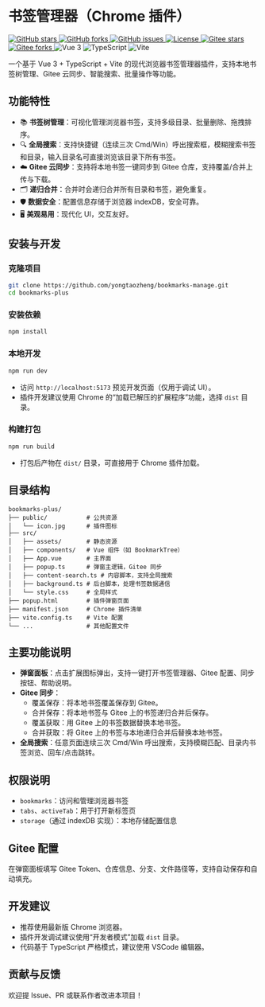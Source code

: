 # 书签管理器（Chrome 插件）

<p align="left">
  <a href="https://github.com/yongtaozheng/bookmarks-manage/stargazers" target="_blank">
    <img src="https://img.shields.io/github/stars/yongtaozheng/bookmarks-manage?style=social" alt="GitHub stars" />
  </a>
  <a href="https://github.com/yongtaozheng/bookmarks-manage/fork" target="_blank">
    <img src="https://img.shields.io/github/forks/yongtaozheng/bookmarks-manage?style=social" alt="GitHub forks" />
  </a>
  <a href="https://github.com/yongtaozheng/bookmarks-manage/issues" target="_blank">
    <img src="https://img.shields.io/github/issues/yongtaozheng/bookmarks-manage" alt="GitHub issues" />
  </a>
  <a href="https://github.com/yongtaozheng/bookmarks-manage/blob/main/LICENSE" target="_blank">
    <img src="https://img.shields.io/github/license/yongtaozheng/bookmarks-manage" alt="License" />
  </a>
  <a href="https://gitee.com/zheng_yongtao/bookmarks-manage/stargazers" target="_blank">
    <img src="https://gitee.com/zheng_yongtao/bookmarks-manage/badge/star.svg?theme=gvp" alt="Gitee stars" />
  </a>
  <a href="https://gitee.com/zheng_yongtao/bookmarks-manage/members" target="_blank">
    <img src="https://gitee.com/zheng_yongtao/bookmarks-manage/badge/fork.svg?theme=gvp" alt="Gitee forks" />
  </a>
  <img src="https://img.shields.io/badge/Vue-3.x-brightgreen" alt="Vue 3" />
  <img src="https://img.shields.io/badge/TypeScript-4.x-blue" alt="TypeScript" />
  <img src="https://img.shields.io/badge/Vite-4.x-ff69b4" alt="Vite" />
</p>

一个基于 Vue 3 + TypeScript + Vite 的现代浏览器书签管理器插件，支持本地书签树管理、Gitee 云同步、智能搜索、批量操作等功能。

## 功能特性

- 📚 **书签树管理**：可视化管理浏览器书签，支持多级目录、批量删除、拖拽排序。
- 🔍 **全局搜索**：支持快捷键（连续三次 Cmd/Win）呼出搜索框，模糊搜索书签和目录，输入目录名可直接浏览该目录下所有书签。
- ☁️ **Gitee 云同步**：支持将本地书签一键同步到 Gitee 仓库，支持覆盖/合并上传与下载。
- 🗂️ **递归合并**：合并时会递归合并所有目录和书签，避免重复。
- 🛡️ **数据安全**：配置信息存储于浏览器 indexDB，安全可靠。
- 🖥️ **美观易用**：现代化 UI，交互友好。

## 安装与开发

### 克隆项目

```bash
git clone https://github.com/yongtaozheng/bookmarks-manage.git
cd bookmarks-plus
```

### 安装依赖

```bash
npm install
```

### 本地开发

```bash
npm run dev
```

- 访问 `http://localhost:5173` 预览开发页面（仅用于调试 UI）。
- 插件开发建议使用 Chrome 的“加载已解压的扩展程序”功能，选择 `dist` 目录。

### 构建打包

```bash
npm run build
```

- 打包后产物在 `dist/` 目录，可直接用于 Chrome 插件加载。

## 目录结构

```
bookmarks-plus/
├── public/           # 公共资源
│   └── icon.jpg      # 插件图标
├── src/
│   ├── assets/       # 静态资源
│   ├── components/   # Vue 组件（如 BookmarkTree）
│   ├── App.vue       # 主界面
│   ├── popup.ts      # 弹窗主逻辑，Gitee 同步
│   ├── content-search.ts # 内容脚本，支持全局搜索
│   ├── background.ts # 后台脚本，处理书签数据通信
│   └── style.css     # 全局样式
├── popup.html        # 插件弹窗页面
├── manifest.json     # Chrome 插件清单
├── vite.config.ts    # Vite 配置
└── ...               # 其他配置文件
```

## 主要功能说明

- **弹窗面板**：点击扩展图标弹出，支持一键打开书签管理器、Gitee 配置、同步按钮、帮助说明。
- **Gitee 同步**：
  - 覆盖保存：将本地书签覆盖保存到 Gitee。
  - 合并保存：将本地书签与 Gitee 上的书签递归合并后保存。
  - 覆盖获取：用 Gitee 上的书签数据替换本地书签。
  - 合并获取：将 Gitee 上的书签与本地递归合并后替换本地书签。
- **全局搜索**：任意页面连续三次 Cmd/Win 呼出搜索，支持模糊匹配、目录内书签浏览、回车/点击跳转。

## 权限说明

- `bookmarks`：访问和管理浏览器书签
- `tabs`、`activeTab`：用于打开新标签页
- `storage`（通过 indexDB 实现）：本地存储配置信息

## Gitee 配置

在弹窗面板填写 Gitee Token、仓库信息、分支、文件路径等，支持自动保存和自动填充。

## 开发建议

- 推荐使用最新版 Chrome 浏览器。
- 插件开发调试建议使用“开发者模式”加载 `dist` 目录。
- 代码基于 TypeScript 严格模式，建议使用 VSCode 编辑器。

## 贡献与反馈

欢迎提 Issue、PR 或联系作者改进本项目！
